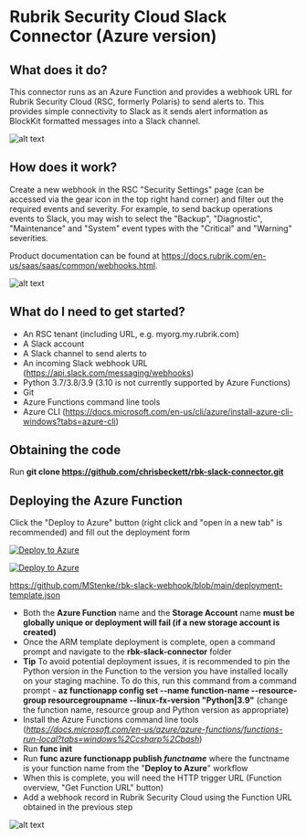 # Rubrik Security Cloud Slack Connector (Azure version)

## What does it do?

This connector runs as an Azure Function and provides a webhook URL for Rubrik Security Cloud (RSC, formerly Polaris) to send alerts to. This provides simple connectivity to Slack as it sends alert information as BlockKit formatted messages into a Slack channel.

![alt text](https://github.com/chrisbeckett/rbk-slack-webhook/blob/main/slack-event.png "Slack screenshot")

## How does it work?

Create a new webhook in the RSC "Security Settings" page (can be accessed via the gear icon in the top right hand corner) and filter out the required events and severity. For example, to send backup operations events to Slack, you may wish to select the "Backup", "Diagnostic", "Maintenance" and "System" event types with the "Critical" and "Warning" severities.

Product documentation can be found at https://docs.rubrik.com/en-us/saas/saas/common/webhooks.html.

![alt text](https://github.com/chrisbeckett/rbk-slack-webhook/blob/main/slack-connector-architecture.png "Architecture overview")

## What do I need to get started?

- An RSC tenant (including URL, e.g. myorg.my.rubrik.com)
- A Slack account
- A Slack channel to send alerts to
- An incoming Slack webhook URL (https://api.slack.com/messaging/webhooks)
- Python 3.7/3.8/3.9 (3.10 is not currently supported by Azure Functions)
- Git
- Azure Functions command line tools
- Azure CLI (https://docs.microsoft.com/en-us/cli/azure/install-azure-cli-windows?tabs=azure-cli)

## Obtaining the code

Run **git clone https://github.com/chrisbeckett/rbk-slack-connector.git**

## Deploying the Azure Function

Click the "Deploy to Azure" button (right click and "open in a new tab" is recommended) and fill out the deployment form

[![Deploy to Azure](https://aka.ms/deploytoazurebutton)](https://portal.azure.com/#create/Microsoft.Template/uri/https%3A%2F%2Fraw.githubusercontent.com%2Fchrisbeckett%2Frbk-slack-webhook%2Fmain%2Fdeployment-template.json)


[![Deploy to Azure](https://aka.ms/deploytoazurebutton)](https://portal.azure.com/#create/Microsoft.Template/uri/https%3A%2F%2Fraw.githubusercontent.com%2FMStenke%2Frbk-slack-webhook%2Fmain%2Fdeployment-template.json)

https://github.com/MStenke/rbk-slack-webhook/blob/main/deployment-template.json


- Both the **Azure Function** name and the **Storage Account** name **must be globally unique or deployment will fail (if a new storage account is created)**
- Once the ARM template deployment is complete, open a command prompt and navigate to the **rbk-slack-connector** folder
- **Tip** To avoid potential deployment issues, it is recommended to pin the Python version in the Function to the version you have installed locally on your staging machine. To do this, run this command from a command prompt - **az functionapp config set --name function-name --resource-group resourcegroupname --linux-fx-version "Python|3.9"** (change the function name, resource group and Python version as appropriate)
- Install the Azure Functions command line tools (*https://docs.microsoft.com/en-us/azure/azure-functions/functions-run-local?tabs=windows%2Ccsharp%2Cbash*)
- Run **func init**
- Run **func azure functionapp publish _functname_** where the functname is your function name from the "**Deploy to Azure**" workflow
- When this is complete, you will need the HTTP trigger URL (Function overview, "Get Function URL" button)
- Add a webhook record in Rubrik Security Cloud using the Function URL obtained in the previous step

![alt text](https://github.com/chrisbeckett/rbk-slack-webhook/blob/main/slack-webhook-config.png "Slack Webhook Config")


